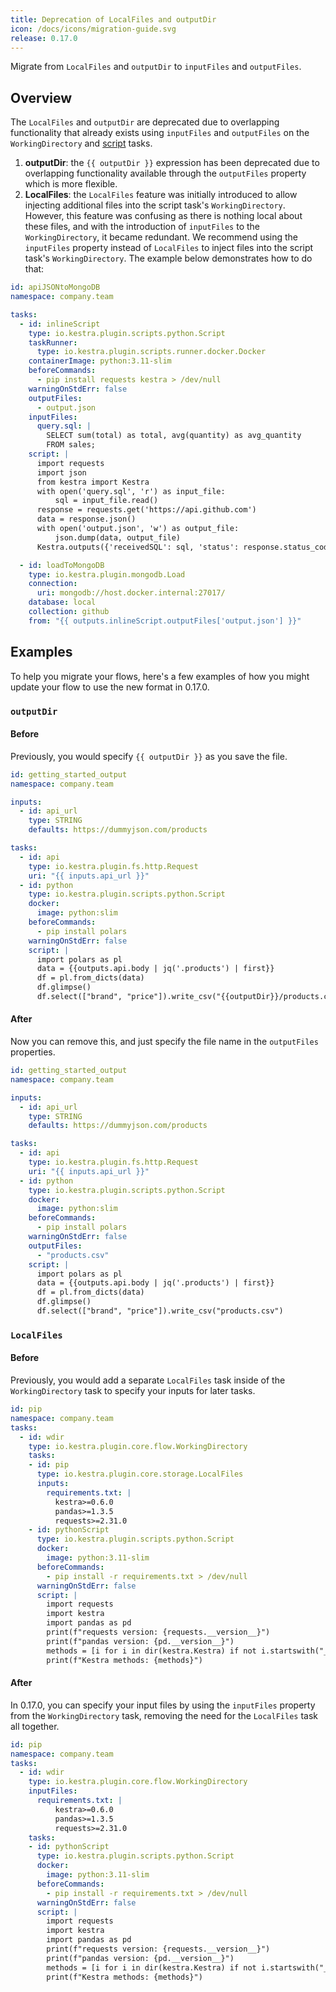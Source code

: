 ```yaml
---
title: Deprecation of LocalFiles and outputDir
icon: /docs/icons/migration-guide.svg
release: 0.17.0
---
```



Migrate from `LocalFiles` and `outputDir` to `inputFiles` and `outputFiles`.

## Overview

The `LocalFiles` and `outputDir` are deprecated due to overlapping functionality that already exists using `inputFiles` and `outputFiles` on the `WorkingDirectory` and [script](https://kestra.io/docs/developer-guide/scripts) tasks.
1. **outputDir**: the `{{ outputDir }}` expression has been deprecated due to overlapping functionality available through the `outputFiles` property which is more flexible.
2. **LocalFiles**: the `LocalFiles` feature was initially introduced to allow injecting additional files into the script task's `WorkingDirectory`. However, this feature was confusing as there is nothing local about these files, and with the introduction of `inputFiles` to the `WorkingDirectory`, it became redundant. We recommend using the `inputFiles` property instead of `LocalFiles` to inject files into the script task's `WorkingDirectory`. The example below demonstrates how to do that:

```yaml
id: apiJSONtoMongoDB
namespace: company.team

tasks:
  - id: inlineScript
    type: io.kestra.plugin.scripts.python.Script
    taskRunner:
      type: io.kestra.plugin.scripts.runner.docker.Docker
    containerImage: python:3.11-slim
    beforeCommands:
      - pip install requests kestra > /dev/null
    warningOnStdErr: false
    outputFiles:
      - output.json
    inputFiles:
      query.sql: |
        SELECT sum(total) as total, avg(quantity) as avg_quantity
        FROM sales;
    script: |
      import requests
      import json
      from kestra import Kestra
      with open('query.sql', 'r') as input_file:
          sql = input_file.read()
      response = requests.get('https://api.github.com')
      data = response.json()
      with open('output.json', 'w') as output_file:
          json.dump(data, output_file)
      Kestra.outputs({'receivedSQL': sql, 'status': response.status_code})

  - id: loadToMongoDB
    type: io.kestra.plugin.mongodb.Load
    connection:
      uri: mongodb://host.docker.internal:27017/
    database: local
    collection: github
    from: "{{ outputs.inlineScript.outputFiles['output.json'] }}"
```

## Examples

To help you migrate your flows, here's a few examples of how you might update your flow to use the new format in 0.17.0.

### `outputDir`

#### Before
Previously, you would specify `{{ outputDir }}` as you save the file.

```yaml
id: getting_started_output
namespace: company.team

inputs:
  - id: api_url
    type: STRING
    defaults: https://dummyjson.com/products

tasks:
  - id: api
    type: io.kestra.plugin.fs.http.Request
    uri: "{{ inputs.api_url }}"
  - id: python
    type: io.kestra.plugin.scripts.python.Script
    docker:
      image: python:slim
    beforeCommands:
      - pip install polars
    warningOnStdErr: false
    script: |
      import polars as pl
      data = {{outputs.api.body | jq('.products') | first}}
      df = pl.from_dicts(data)
      df.glimpse()
      df.select(["brand", "price"]).write_csv("{{outputDir}}/products.csv")
```

#### After
Now you can remove this, and just specify the file name in the `outputFiles` properties.

```yaml
id: getting_started_output
namespace: company.team

inputs:
  - id: api_url
    type: STRING
    defaults: https://dummyjson.com/products

tasks:
  - id: api
    type: io.kestra.plugin.fs.http.Request
    uri: "{{ inputs.api_url }}"
  - id: python
    type: io.kestra.plugin.scripts.python.Script
    docker:
      image: python:slim
    beforeCommands:
      - pip install polars
    warningOnStdErr: false
    outputFiles:
      - "products.csv"
    script: |
      import polars as pl
      data = {{outputs.api.body | jq('.products') | first}}
      df = pl.from_dicts(data)
      df.glimpse()
      df.select(["brand", "price"]).write_csv("products.csv")
```

### `LocalFiles`

#### Before
Previously, you would add a separate `LocalFiles` task inside of the `WorkingDirectory` task to specify your inputs for later tasks.

```yaml
id: pip
namespace: company.team
tasks:
  - id: wdir
    type: io.kestra.plugin.core.flow.WorkingDirectory
    tasks:
    - id: pip
      type: io.kestra.plugin.core.storage.LocalFiles
      inputs:
        requirements.txt: |
          kestra>=0.6.0
          pandas>=1.3.5
          requests>=2.31.0
    - id: pythonScript
      type: io.kestra.plugin.scripts.python.Script
      docker:
        image: python:3.11-slim
      beforeCommands:
        - pip install -r requirements.txt > /dev/null
      warningOnStdErr: false
      script: |
        import requests
        import kestra
        import pandas as pd
        print(f"requests version: {requests.__version__}")
        print(f"pandas version: {pd.__version__}")
        methods = [i for i in dir(kestra.Kestra) if not i.startswith("_")]
        print(f"Kestra methods: {methods}")
```

#### After

In 0.17.0, you can specify your input files by using the `inputFiles` property from the `WorkingDirectory` task, removing the need for the `LocalFiles` task all together.

```yaml
id: pip
namespace: company.team
tasks:
  - id: wdir
    type: io.kestra.plugin.core.flow.WorkingDirectory
    inputFiles:
      requirements.txt: |
          kestra>=0.6.0
          pandas>=1.3.5
          requests>=2.31.0
    tasks:
    - id: pythonScript
      type: io.kestra.plugin.scripts.python.Script
      docker:
        image: python:3.11-slim
      beforeCommands:
        - pip install -r requirements.txt > /dev/null
      warningOnStdErr: false
      script: |
        import requests
        import kestra
        import pandas as pd
        print(f"requests version: {requests.__version__}")
        print(f"pandas version: {pd.__version__}")
        methods = [i for i in dir(kestra.Kestra) if not i.startswith("_")]
        print(f"Kestra methods: {methods}")
```